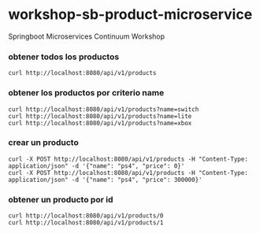 # workshop-sb-product-microservice
Springboot Microservices Continuum Workshop

### obtener todos los productos
    curl http://localhost:8080/api/v1/products
    
### obtener los productos por criterio name
    curl http://localhost:8080/api/v1/products?name=switch
    curl http://localhost:8080/api/v1/products?name=lite
    curl http://localhost:8080/api/v1/products?name=xbox

### crear un producto
    curl -X POST http://localhost:8080/api/v1/products -H "Content-Type: application/json" -d '{"name": "ps4", "price": 0}'
    curl -X POST http://localhost:8080/api/v1/products -H "Content-Type: application/json" -d '{"name": "ps4", "price": 300000}'

### obtener un producto por id
    curl http://localhost:8080/api/v1/products/0
    curl http://localhost:8080/api/v1/products/1